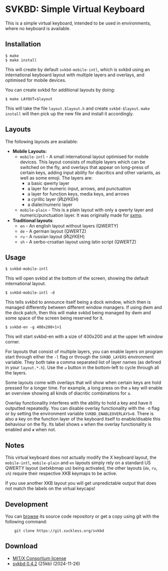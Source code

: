 SVKBD: Simple Virtual Keyboard
==============================
This is a simple virtual keyboard, intended to be used in environments,
where no keyboard is available.

Installation
------------

	$ make
	$ make install

This will create by default `svkbd-mobile-intl`, which is svkbd using an international
keyboard layout with multiple layers and overlays, and optimised for mobile devices.

You can create svkbd for additional layouts by doing:

	$ make LAYOUT=$layout

This will take the file `layout.$layout.h` and create `svkbd-$layout`.
`make install` will then pick up the new file and install it accordingly.

Layouts
-------

The following layouts are available:

* **Mobile Layouts:**
    * ``mobile-intl`` - A small international layout optimised for mobile devices. This layout consists of multiple layers which
        can be switched on the fly, and overlays that appear on long-press of certain keys, adding input ability for
        diacritics and other variants, as well as some emoji. The layers are:
        * a basic qwerty layer
        * a layer for numeric input, arrows, and punctuation
        * a layer for function keys, media keys, and arrows
        * a cyrillic layer (ЙЦУКЕН)
        * a dialer/numeric layer
    * ``mobile-plain`` - This is a plain layout with only a qwerty layer and numeric/punctuation layer. It was
        originally made for [sxmo](https://sr.ht/~mil/Sxmo/).
* **Traditional layouts**:
    * ``en`` - An english layout without layers (QWERTY)
    * ``de`` - A german layout (QWERTZ)
    * ``ru`` - A russian layout (ЙЦУКЕН)
    * ``sh`` - A serbo-croatian layout using latin script (QWERTZ)

Usage
-----

	$ svkbd-mobile-intl

This will open svkbd at the bottom of the screen, showing the default
international layout.

	$ svkbd-mobile-intl -d

This tells svkbd to announce itself being a dock window, which then
is managed differently between different window managers. If using dwm
and the dock patch, then this will make svkbd being managed by dwm and
some space of the screen being reserved for it.

	$ svkbd-en -g 400x200+1+1

This will start svkbd-en with a size of 400x200 and at the upper left
window corner.

For layouts that consist of multiple layers, you can enable layers on program start through either the ``-l`` flag or
through the ``SVKBD_LAYERS`` environment variable.  They both take a comma separated list of layer names (as defined in
your ``layout.*.h``). Use the ``↺`` button in the bottom-left to cycle through all the layers.

Some layouts come with overlays that will show when certain keys are hold pressed for a longer time. For
example, a long press on the ``a`` key will enable an overview showing all kinds of diacritic combinations for ``a``.

Overlay functionality interferes with the ability to hold a key and have it outputted repeatedly.  You can disable
overlay functionality with the ``-O`` flag or by setting the environment variable ``SVKBD_ENABLEOVERLAYS=0``. There is
also a key on the function layer of the keyboard itself to enable/disable this behaviour on the fly. Its label shows
``≅`` when the overlay functionality is enabled and ``≇`` when not.

Notes
-----

This virtual keyboard does not actually modify the X keyboard layout, the ``mobile-intl``, ``mobile-plain`` and ``en`` layouts simply rely on a standard US QWERTY layout (setxkbmap us) being activated, the other layouts (``de``, ``ru``, ``sh``) require their respective XKB keymaps to be active.

If you use another XKB layout you will get unpredictable output that does not match the labels on the virtual keycaps!


Development
-----------
You can [browse](//git.suckless.org/svkbd) its source code repository or get a
copy using git with the following command:

        git clone https://git.suckless.org/svkbd


Download
--------
* [MIT/X Consortium license](//git.suckless.org/svkbd/plain/LICENSE)
* [svkbd 0.4.2](//dl.suckless.org/tools/svkbd-0.4.2.tar.gz) (25kb) (2024-11-26)
